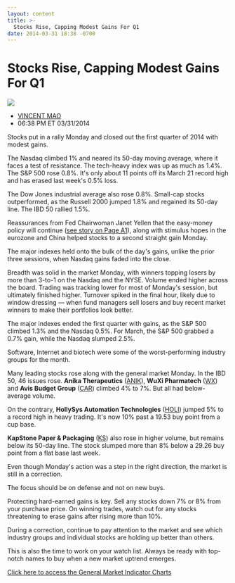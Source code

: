 ```yaml
---
layout: content
title: >-
  Stocks Rise, Capping Modest Gains For Q1
date: 2014-03-31 18:38 -0700
---
```



Stocks Rise, Capping Modest Gains For Q1
=========================================


![](https://www.investors.com/wp-content/uploads/ibd-migrated-images/MPv_140401_635318761694983795.png)

* [VINCENT MAO](https://www.investors.com/author/maov/ "Posts by VINCENT MAO")
* 06:38 PM ET 03/31/2014




Stocks put in a rally Monday and closed out the first quarter of 2014 with modest gains.


The Nasdaq climbed 1% and neared its 50-day moving average, where it faces a test of resistance. The tech-heavy index was up as much as 1.4%. The S&P 500 rose 0.8%. It's only about 11 points off its March 21 record high and has erased last week's 0.5% loss.


The Dow Jones industrial average also rose 0.8%. Small-cap stocks outperformed, as the Russell 2000 jumped 1.8% and regained its 50-day line. The IBD 50 rallied 1.5%.


Reassurances from Fed Chairwoman Janet Yellen that the easy-money policy will continue ([see story on Page A1](http://news.investors.com/economy/033114-695309-yellen-pledges-more-economic-support.htm)), along with stimulus hopes in the eurozone and China helped stocks to a second straight gain Monday.


The major indexes held onto the bulk of the day's gains, unlike the prior three sessions, when Nasdaq gains faded into the close.


Breadth was solid in the market Monday, with winners topping losers by more than 3-to-1 on the Nasdaq and the NYSE. Volume ended higher across the board. Trading was tracking lower for most of Monday's session, but ultimately finished higher. Turnover spiked in the final hour, likely due to window dressing — when fund managers sell losers and buy recent market winners to make their portfolios look better.


The major indexes ended the first quarter with gains, as the S&P 500 climbed 1.3% and the Nasdaq 0.5%. For March, the S&P 500 grabbed a 0.7% gain, while the Nasdaq slumped 2.5%.


Software, Internet and biotech were some of the worst-performing industry groups for the month.


Many leading stocks rose along with the general market Monday. In the IBD 50, 46 issues rose. **Anika Therapeutics** ([ANIK](https://research.investors.com/quote.aspx?symbol=ANIK)), **WuXi Pharmatech** ([WX](https://research.investors.com/quote.aspx?symbol=WX)) and **Avis Budget Group** ([CAR](https://research.investors.com/quote.aspx?symbol=CAR)) climbed 4% to 7%. But all had below-average volume.


On the contrary, **HollySys Automation Technologies** ([HOLI](https://research.investors.com/quote.aspx?symbol=HOLI)) jumped 5% to a record high in heavy trading. It's now 10% past a 19.53 buy point from a cup base.


**KapStone Paper & Packaging** ([KS](https://research.investors.com/quote.aspx?symbol=KS)) also rose in higher volume, but remains below its 50-day line. The stock slumped more than 8% below a 29.26 buy point from a flat base last week.


Even though Monday's action was a step in the right direction, the market is still in a correction.


The focus should be on defense and not on new buys.


Protecting hard-earned gains is key. Sell any stocks down 7% or 8% from your purchase price. On winning trades, watch out for any stocks threatening to erase gains after rising more than 10%.


During a correction, continue to pay attention to the market and see which industry groups and individual stocks are holding up better than others.


This is also the time to work on your watch list. Always be ready with top-notch names to buy when a new market uptrend emerges.


[Click here to access the General Market Indicator Charts](https://www.investors.com/pdf/GMI_040114.pdf)




